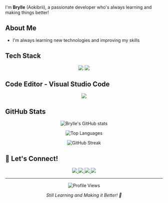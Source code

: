 
I'm **Brylle** (Aokibrii), a passionate developer who's always learning and making things better! 

## About Me
-  I'm always learning new technologies and improving my skills


## Tech Stack

<p align="center">
  <img src="https://skillicons.dev/icons?i=react,html,css,js,php,python,discordjs" />
  <img src="https://skillicons.dev/icons?i=nodejs,mongodb,express,vite,git,mysql" />
</p>

## Code Editor - Visual Studio Code
<p align="center">
   <img src="https://skillicons.dev/icons?i=vscode" />
</p>

## GitHub Stats

<p align="center">
  <img src="https://github-readme-stats.vercel.app/api?username=Aokibrii&show_icons=true&theme=dark&hide_border=true&count_private=true" alt="Brylle's GitHub stats" />
</p>

<p align="center">
  <img src="https://github-readme-stats.vercel.app/api/top-langs/?username=Aokibrii&layout=compact&theme=dark&hide_border=true" alt="Top Languages" />
</p>

<p align="center">
  <img src="https://github-readme-streak-stats.herokuapp.com/?user=Aokibrii&theme=dark&hide_border=true" alt="GitHub Streak" />
</p>


## 🤝 Let's Connect!

<p align="center">
  <a href="mailto:bryanpalay119@gmail.com">
    <img src="https://img.shields.io/badge/Email-bryanpalay119@gmail.com-red?style=for-the-badge&logo=gmail" />
  </a>
  <a href="https://github.com/Aokibrii">
    <img src="https://img.shields.io/badge/GitHub-Aokibrii-black?style=for-the-badge&logo=github" />
  </a>
  <a href="https://discord.gg/YjJFt7dUWJ">
     <img src="https://img.shields.io/badge/Discord-Server-blue?style=for-the-badge&logo=discord" />
  </a>
  <a>
    <img src="https://img.shields.io/badge/Instagram-Aokinyccc-purple?style=for-the-badge&logo=instagram" />
  </a>
</p>

---

<p align="center">
  <img src="https://komarev.com/ghpvc/?username=Aokibrii&color=blue&style=flat-square&label=Profile+Views" alt="Profile Views" />
</p>

<p align="center">
  <i>Still Learning and Making it Better! 💪</i>
</p>
